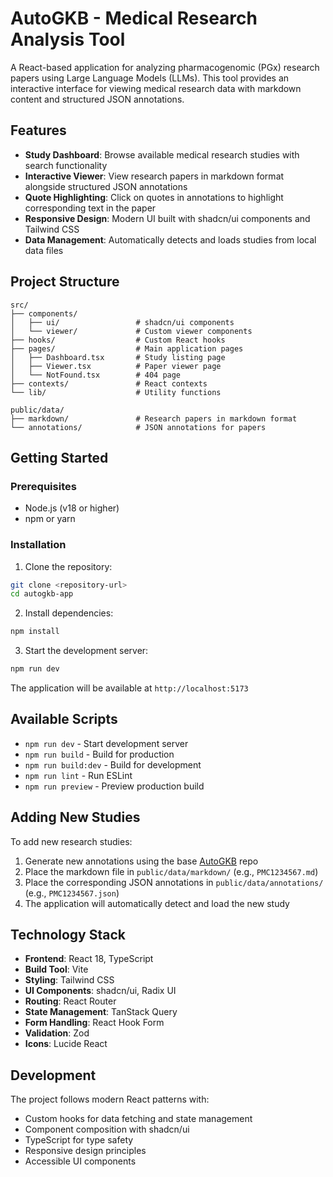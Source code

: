 # AutoGKB - Medical Research Analysis Tool

A React-based application for analyzing pharmacogenomic (PGx) research papers using Large Language Models (LLMs). This tool provides an interactive interface for viewing medical research data with markdown content and structured JSON annotations.

## Features

- **Study Dashboard**: Browse available medical research studies with search functionality
- **Interactive Viewer**: View research papers in markdown format alongside structured JSON annotations
- **Quote Highlighting**: Click on quotes in annotations to highlight corresponding text in the paper
- **Responsive Design**: Modern UI built with shadcn/ui components and Tailwind CSS
- **Data Management**: Automatically detects and loads studies from local data files

## Project Structure

```
src/
├── components/
│   ├── ui/                 # shadcn/ui components
│   └── viewer/             # Custom viewer components
├── hooks/                  # Custom React hooks
├── pages/                  # Main application pages
│   ├── Dashboard.tsx       # Study listing page
│   ├── Viewer.tsx          # Paper viewer page
│   └── NotFound.tsx        # 404 page
├── contexts/               # React contexts
└── lib/                    # Utility functions

public/data/
├── markdown/               # Research papers in markdown format
└── annotations/            # JSON annotations for papers
```

## Getting Started

### Prerequisites

- Node.js (v18 or higher)
- npm or yarn

### Installation

1. Clone the repository:
```bash
git clone <repository-url>
cd autogkb-app
```

2. Install dependencies:
```bash
npm install
```

3. Start the development server:
```bash
npm run dev
```

The application will be available at `http://localhost:5173`

## Available Scripts

- `npm run dev` - Start development server
- `npm run build` - Build for production
- `npm run build:dev` - Build for development
- `npm run lint` - Run ESLint
- `npm run preview` - Preview production build

## Adding New Studies

To add new research studies:

1. Generate new annotations using the base [AutoGKB](https://github.com/DaneshjouLab/AutoGKB) repo
2. Place the markdown file in `public/data/markdown/` (e.g., `PMC1234567.md`)
3. Place the corresponding JSON annotations in `public/data/annotations/` (e.g., `PMC1234567.json`)
4. The application will automatically detect and load the new study


## Technology Stack

- **Frontend**: React 18, TypeScript
- **Build Tool**: Vite
- **Styling**: Tailwind CSS
- **UI Components**: shadcn/ui, Radix UI
- **Routing**: React Router
- **State Management**: TanStack Query
- **Form Handling**: React Hook Form
- **Validation**: Zod
- **Icons**: Lucide React

## Development

The project follows modern React patterns with:
- Custom hooks for data fetching and state management
- Component composition with shadcn/ui
- TypeScript for type safety
- Responsive design principles
- Accessible UI components

